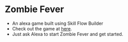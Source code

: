 # Zombie Fever

- An alexa game built using Skill Flow Builder
- Check out the game at [here](https://www.amazon.com/dp/B088STTG3D).
- Just ask Alexa to start Zombie Fever and get started.
